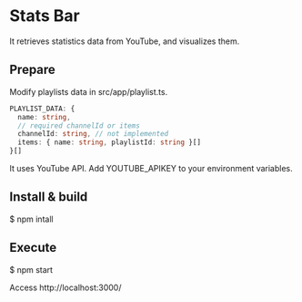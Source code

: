 # Stats Bar

It retrieves statistics data from YouTube, and visualizes them.

## Prepare

Modify playlists data in src/app/playlist.ts.

```TypeScript
PLAYLIST_DATA: {
  name: string,
  // required channelId or items
  channelId: string, // not implemented
  items: { name: string, playlistId: string }[]
}[]
```

It uses YouTube API. Add YOUTUBE_APIKEY to your environment variables.

## Install & build

$ npm intall

## Execute

$ npm start

Access http://localhost:3000/

